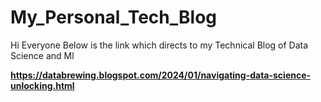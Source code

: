 # My_Personal_Tech_Blog

Hi Everyone Below is the link which directs to my Technical Blog of Data Science and Ml 

**https://databrewing.blogspot.com/2024/01/navigating-data-science-unlocking.html**

